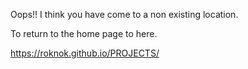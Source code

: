 Oops!! I think you have come to a non existing location.

To return to the home page to here.

<a>https://roknok.github.io/PROJECTS/</a>

